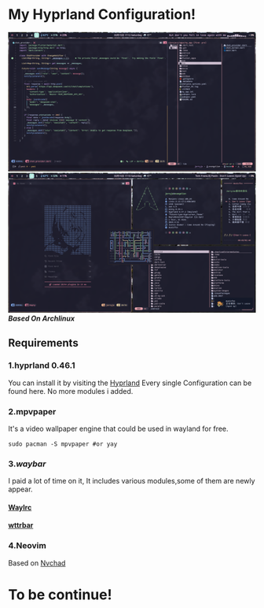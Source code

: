 # My Hyprland Configuration!
![image](Preview.png)
![image](Preview_2.png)
***Based On Archlinux***
## Requirements
### 1.hyprland 0.46.1 
You can install it by visiting the [Hyprland](https://hyprland.org)
Every single Configuration can be found here.
No more modules i added.
### 2.mpvpaper
It's a video wallpaper engine that could be used in wayland for free.
```
sudo pacman -S mpvpaper #or yay
```

### 3.***waybar***
I paid a lot of time on it,
It includes various modules,some of them are newly appear.
#### [Waylrc](https://github.com/hafeoz/waylrc)
#### [wttrbar](https://github.com/bjesus/wttrbar)

### 4.Neovim
Based on [Nvchad](https://github.com/NvChad/NvChad)

# To be continue!
